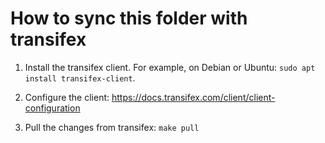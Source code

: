 # How to sync this folder with transifex

1. Install the transifex client. For example, on Debian or Ubuntu: `sudo apt install transifex-client`.

2. Configure the client:
   https://docs.transifex.com/client/client-configuration

3. Pull the changes from transifex: `make pull`
